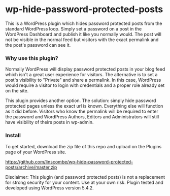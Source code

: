 # wp-hide-password-protected-posts
This is a WordPress plugin which hides password protected posts from the standard WordPress loop.
Simply set a password on a post in the WordPress Dashboard and publish it like you normally would.
The post will not be visible in the normal feed but visitors with the exact permalink and the post's password can see it.

### Why use this plugin?
Normally WordPress will display password protected posts in your blog feed which isn't a great user experience for visitors.
The alternative is to set a post's visibility to "Private" and share a permalink. In this case, WordPress would require a visitor to login with credentials and a proper role already set on the site.

This plugin provides another option.
The solution: simply hide password protected pages unless the exact url is known.
Everything else will function as it did before.
Visitors who know the permalink will be required to enter the password and WordPress Authors, Editors and Administrators will still have visibility of theirs posts in wp-admin.

### Install

To get started, download the zip file of this repo and upload on the Plugins page of your WordPress site.

https://github.com/linscombe/wp-hide-password-protected-posts/archive/master.zip

Disclaimer: This plugin (and password protected posts) is not a replacement for strong security for your content. Use at your own risk. Plugin tested and developed using WordPress version 5.4.2.
